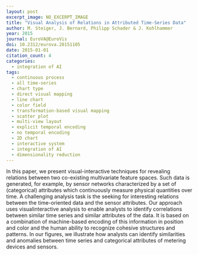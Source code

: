 ```yaml
---
layout: post
excerpt_image: NO_EXCERPT_IMAGE
title: "Visual Analysis of Relations in Attributed Time-Series Data"
author: M. Steiger, J. Bernard, Philipp Schader & J. Kohlhammer
year: 2015
journal: EuroVA@EuroVis
doi: 10.2312/eurova.20151105
date: 2015-01-01
citation_count: 4
categories:
  - integration of AI
tags:
  - continuous process
  - all time-series
  - chart type
  - direct visual mapping
  - line chart
  - color field
  - transformation-based visual mapping
  - scatter plot
  - multi-view layout
  - explicit temporal encoding
  - no temporal encoding
  - 2D chart
  - interactive system
  - integration of AI
  - dimensionality reduction
---
```

In this paper, we present visual-interactive techniques for revealing relations between two co-existing multivariate feature spaces. Such data is generated, for example, by sensor networks characterized by a set of (categorical) attributes which continuously measure physical quantities over time. A challenging analysis task is the seeking for interesting relations between the time-oriented data and the sensor attributes. Our approach uses visualinteractive analysis to enable analysts to identify correlations between similar time series and similar attributes of the data. It is based on a combination of machine-based encoding of this information in position and color and the human ability to recognize cohesive structures and patterns. In our figures, we illustrate how analysts can identify similarities and anomalies between time series and categorical attributes of metering devices and sensors.
